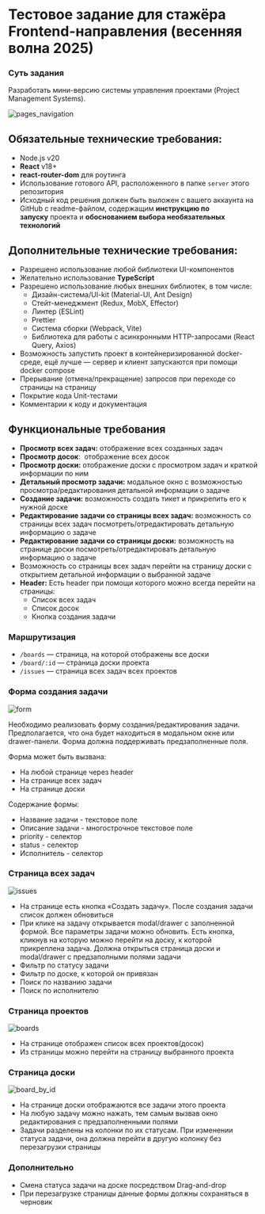# Тестовое задание для стажёра Frontend-направления (весенняя волна 2025)

### Суть задания

Разработать мини-версию системы управления проектами (Project Management Systems).

![pages_navigation](https://github.com/user-attachments/assets/dca13ee8-041a-41e1-80be-bb31418b2fcd)

## Обязательные технические требования:

- Node.js v20
- **React** v18+
- **react-router-dom** для роутинга
- Использование готового API, расположенного в папке `server` этого репозитория
- Исходный код решения должен быть выложен с вашего аккаунта на GitHub с readme-файлом, содержащим **инструкцию по запуску** проекта и **обоснованием выбора необязательных технологий**

## Дополнительные технические требования:

- Разрешено использование любой библиотеки UI-компонентов
- Желательно использование **TypeScript**
- Разрешено использование любых внешних библиотек, в том числе:
  - Дизайн-система/UI-kit (Material-UI, Ant Design)
  - Стейт-менеджмент (Redux, MobX, Effector)
  - Линтер (ESLint)
  - Prettier
  - Система сборки (Webpack, Vite)
  - Библиотека для работы с асинхронными HTTP-запросами (React Query, Axios)
- Возможность запустить проект в контейнеризированной docker-среде, ещё лучше — сервер и клиент запускаются при помощи docker compose
- Прерывание (отмена/прекращение) запросов при переходе со страницы на страницу
- Покрытие кода Unit-тестами
- Комментарии к коду и документация

## Функциональные требования

- **Просмотр всех задач:** отображение всех созданных задач
- **Просмотр досок**:  отображение всех досок
- **Просмотр доски:** отображение доски с просмотром задач и краткой информации по ним
- **Детальный просмотр задачи:** модальное окно с возможностью просмотра/редактирования детальной информации о задаче
- **Создание задачи:** возможность создать тикет и прикрепить его к нужной доске
- **Редактирование задачи со страницы всех задач:** возможность со страницы всех задач посмотреть/отредактировать детальную информацию о задаче
- **Редактирование задачи со страницы доски:** возможность на странице доски посмотреть/отредактировать детальную информацию о задаче
- Возможность со страницы всех задач перейти на страницу доски с открытием детальной информации о выбранной задаче
- **Header:** Есть header при помощи которого можно всегда перейти на страницы:
  - Список всех задач
  - Список досок
  - Кнопка создания задачи

### Маршрутизация

- `/boards` — страница, на которой отображены все доски
- `/board/:id` — страница доски проекта
- `/issues` — страница всех задач всех проектов

### Форма создания задачи

![form](https://github.com/user-attachments/assets/0c8fb8b0-b8e8-46c2-b3d8-7300136d7d52)

Необходимо реализовать форму создания/редактирования задачи. Предполагается, что она будет находиться в модальном окне или drawer-панели.
Форма должна поддерживать предзаполненные поля.

Форма может быть вызвана:

- На любой странице через header
- На странице всех задач
- На странице доски

Содержание формы:

- Название задачи - текстовое поле
- Описание задачи - многострочное текстовое поле
- priority - селектор
- status - селектор
- Исполнитель - селектор

### Страница всех задач

![issues](https://github.com/user-attachments/assets/986e8c8c-c0f7-4309-b16e-6f7f39a467c8)

- На странице есть кнопка «Создать задачу». После создания задачи список должен обновиться
- При клике на задачу открывается modal/drawer с заполненной формой. Все параметры задачи можно обновить. Есть кнопка, кликнув на которую можно перейти на доску, к которой прикреплена задача. Должна открыться страница доски и modal/drawer с предзаполными полями задачи
- Фильтр по статусу задачи
- Фильтр по доске, к которой он привязан
- Поиск по названию задачи
- Поиск по исполнителю

### Страница проектов

![boards](https://github.com/user-attachments/assets/670dec07-2e0e-4684-8bb9-36bc80c8d7d1)

- На странице отображен список всех проектов(досок)
- Из страницы можно перейти на страницу выбранного проекта

### Страница доски

![board_by_id](https://github.com/user-attachments/assets/6f8ac749-5158-499f-baf1-63d992b6b35a)

- На странице доски отображаются все задачи этого проекта
- На любую задачу можно нажать, тем самым вызвав окно редактирования с предзаполненными полями
- Задачи разделены на колонки по их статусам. При изменении статуса задачи, она должна перейти в другую колонку без перезагрузки страницы

### Дополнительно

- Смена статуса задачи на доске посредством Drag-and-drop
- При перезагрузке страницы данные формы должны сохраняться в черновик
